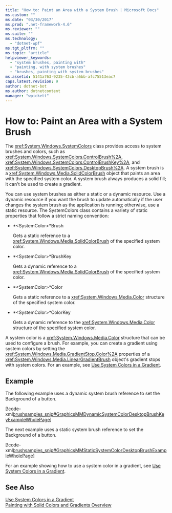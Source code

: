 ```yaml
---
title: "How to: Paint an Area with a System Brush | Microsoft Docs"
ms.custom: ""
ms.date: "03/30/2017"
ms.prod: ".net-framework-4.6"
ms.reviewer: ""
ms.suite: ""
ms.technology: 
  - "dotnet-wpf"
ms.tgt_pltfrm: ""
ms.topic: "article"
helpviewer_keywords: 
  - "system brushes, painting with"
  - "painting, with system brushes"
  - "brushes, painting with system brushes"
ms.assetid: 5141a763-9235-42cb-a6bb-afc75513eac7
caps.latest.revision: 9
author: dotnet-bot
ms.author: dotnetcontent
manager: "wpickett"
---
```

# How to: Paint an Area with a System Brush
The              <xref:System.Windows.SystemColors> class provides access to system brushes and colors, such as              <xref:System.Windows.SystemColors.ControlBrush%2A>,              <xref:System.Windows.SystemColors.ControlBrushKey%2A>, and              <xref:System.Windows.SystemColors.DesktopBrush%2A>. A system brush is a              <xref:System.Windows.Media.SolidColorBrush> object that paints an area with the specified system color. A system brush always produces a solid fill; it can't be used to create a gradient.  
  
 You can use system brushes as either a static or a dynamic resource. Use a dynamic resource if you want the brush to update automatically if the user changes the system brush as the application is running; otherwise, use a static resource. The SystemColors class contains a variety of static properties that follow a strict naming convention:  
  
-   *\<SystemColor>*Brush  
  
     Gets a static reference to a                      <xref:System.Windows.Media.SolidColorBrush> of the specified system color.  
  
-   *\<SystemColor>*BrushKey  
  
     Gets a dynamic reference to a                      <xref:System.Windows.Media.SolidColorBrush> of the specified system color.  
  
-   *\<SystemColor>*Color  
  
     Gets a static reference to a                      <xref:System.Windows.Media.Color> structure of the specified system color.  
  
-   *\<SystemColor>*ColorKey  
  
     Gets a dynamic reference to the                      <xref:System.Windows.Media.Color> structure of the specified system color.  
  
 A system color is a              <xref:System.Windows.Media.Color> structure that can be used to configure a brush. For example, you can create a gradient using system colors by setting the              <xref:System.Windows.Media.GradientStop.Color%2A> properties of a              <xref:System.Windows.Media.LinearGradientBrush> object's gradient stops with system colors. For an example, see              [Use System Colors in a Gradient](../../../../docs/framework/wpf/graphics-multimedia/how-to-use-system-colors-in-a-gradient.md).  
  
## Example  
 The following example uses a dynamic system brush reference to set the Background of a button.  
  
 [!code-xml[brushsamples_snip#GraphicsMMDynamicSystemColorDesktopBrushKeyExampleWholePage](../../../../samples/snippets/csharp/VS_Snippets_Wpf/brushsamples_snip/CS/DynamicSystemBrushExample.xaml#graphicsmmdynamicsystemcolordesktopbrushkeyexamplewholepage)]  
  
 The next example uses a static system brush reference to set the Background of a button.  
  
 [!code-xml[brushsamples_snip#GraphicsMMStaticSystemColorDesktopBrushExampleWholePage](../../../../samples/snippets/csharp/VS_Snippets_Wpf/brushsamples_snip/CS/StaticSystemBrushExample.xaml#graphicsmmstaticsystemcolordesktopbrushexamplewholepage)]  
  
 For an example showing how to use a system color in a gradient, see                      [Use System Colors in a Gradient](../../../../docs/framework/wpf/graphics-multimedia/how-to-use-system-colors-in-a-gradient.md).  
  
## See Also  
 [Use System Colors in a Gradient](../../../../docs/framework/wpf/graphics-multimedia/how-to-use-system-colors-in-a-gradient.md)   
 [Painting with Solid Colors and Gradients Overview](../../../../docs/framework/wpf/graphics-multimedia/painting-with-solid-colors-and-gradients-overview.md)